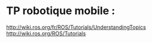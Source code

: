 # TP robotique mobile : 
http://wiki.ros.org/fr/ROS/Tutorials/UnderstandingTopics
http://wiki.ros.org/ROS/Tutorials

